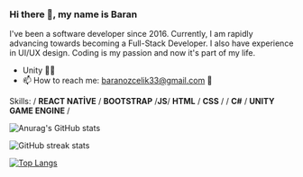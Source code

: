 ### Hi there 👋, my name is Baran

I've been a software developer since 2016. Currently, I am rapidly advancing towards becoming a Full-Stack Developer. I also have experience in UI/UX design. Coding is my passion and now it's part of my life.

- Unity 🐱‍💻
- 📫 How to reach me: baranozcelik33@gmail.com 📧

Skills: / **REACT NATİVE** / **BOOTSTRAP** /**JS**/ **HTML** / **CSS** / / **C#** / **UNITY GAME ENGINE** /

![Anurag's GitHub stats](https://github-readme-stats.vercel.app/api?username=BaranOzcelik&theme=dark&show_icons=true)

![GitHub streak stats](https://github-readme-streak-stats.herokuapp.com/?user=BaranOzcelik) 

[![Top Langs](https://github-readme-stats.vercel.app/api/top-langs/?username=BaranOzcelik&layout=compact)](https://github.com/anuraghazra/github-readme-stats)

 
